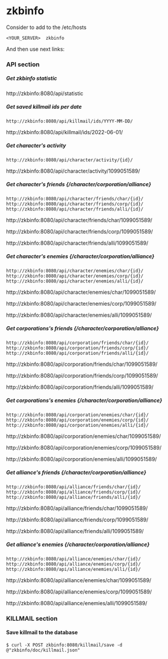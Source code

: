 # zkbinfo

Consider to add to the /etc/hosts
```
<YOUR_SERVER>  zkbinfo
```
And then use next links:

### API section
##### Get zkbinfo statistic
http://zkbinfo:8080/api/statistic

##### Get saved killmail ids per date
```
http://zkbinfo:8080/api/killmail/ids/YYYY-MM-DD/
```
http://zkbinfo:8080/api/killmail/ids/2022-06-01/

##### Get character's activity
```
http://zkbinfo:8080/api/character/activity/{id}/
```
http://zkbinfo:8080/api/character/activity/1099051589/

##### Get character's friends {/character/corporation/alliance}
```
http://zkbinfo:8080/api/character/friends/char/{id}/
http://zkbinfo:8080/api/character/friends/corp/{id}/
http://zkbinfo:8080/api/character/friends/alli/{id}/
```
http://zkbinfo:8080/api/character/friends/char/1099051589/

http://zkbinfo:8080/api/character/friends/corp/1099051589/

http://zkbinfo:8080/api/character/friends/alli/1099051589/

##### Get character's enemies {/character/corporation/alliance}
```
http://zkbinfo:8080/api/character/enemies/char/{id}/
http://zkbinfo:8080/api/character/enemies/corp/{id}/
http://zkbinfo:8080/api/character/enemies/alli/{id}/
```
http://zkbinfo:8080/api/character/enemies/char/1099051589/

http://zkbinfo:8080/api/character/enemies/corp/1099051589/

http://zkbinfo:8080/api/character/enemies/alli/1099051589/

##### Get corporations's friends {/character/corporation/alliance}
```
http://zkbinfo:8080/api/corporation/friends/char/{id}/
http://zkbinfo:8080/api/corporation/friends/corp/{id}/
http://zkbinfo:8080/api/corporation/friends/alli/{id}/
```
http://zkbinfo:8080/api/corporation/friends/char/1099051589/

http://zkbinfo:8080/api/corporation/friends/corp/1099051589/

http://zkbinfo:8080/api/corporation/friends/alli/1099051589/

##### Get corporations's enemies {/character/corporation/alliance}
```
http://zkbinfo:8080/api/corporation/enemies/char/{id}/
http://zkbinfo:8080/api/corporation/enemies/corp/{id}/
http://zkbinfo:8080/api/corporation/enemies/alli/{id}/
```
http://zkbinfo:8080/api/corporation/enemies/char/1099051589/

http://zkbinfo:8080/api/corporation/enemies/corp/1099051589/

http://zkbinfo:8080/api/corporation/enemies/alli/1099051589/

##### Get alliance's friends {/character/corporation/alliance}
```
http://zkbinfo:8080/api/alliance/friends/char/{id}/
http://zkbinfo:8080/api/alliance/friends/corp/{id}/
http://zkbinfo:8080/api/alliance/friends/alli/{id}/
```
http://zkbinfo:8080/api/alliance/friends/char/1099051589/

http://zkbinfo:8080/api/alliance/friends/corp/1099051589/

http://zkbinfo:8080/api/alliance/friends/alli/1099051589/

##### Get alliance's enemies {/character/corporation/alliance}
```
http://zkbinfo:8080/api/alliance/enemies/char/{id}/
http://zkbinfo:8080/api/alliance/enemies/corp/{id}/
http://zkbinfo:8080/api/alliance/enemies/alli/{id}/
```
http://zkbinfo:8080/api/alliance/enemies/char/1099051589/

http://zkbinfo:8080/api/alliance/enemies/corp/1099051589/

http://zkbinfo:8080/api/alliance/enemies/alli/1099051589/



### KILLMAIL section
#### Save killmail to the database
```
$ curl -X POST zkbinfo:8080/killmail/save -d @"zkbinfo/doc/killmail.json"
```
